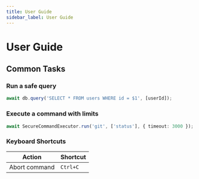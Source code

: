```yaml
---
title: User Guide
sidebar_label: User Guide
---
```


# User Guide

## Common Tasks

### Run a safe query
```ts
await db.query('SELECT * FROM users WHERE id = $1', [userId]);
```

### Execute a command with limits
```ts
await SecureCommandExecutor.run('git', ['status'], { timeout: 3000 });
```

### Keyboard Shortcuts
| Action | Shortcut |
| --- | --- |
| Abort command | `Ctrl+C` |
